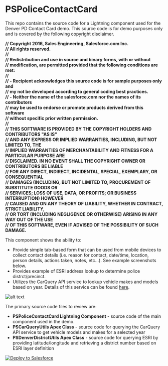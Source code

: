 # PSPoliceContactCard

This repo contains the source code for a Lightning component used for the Denver PD Contact Card demo. This source code is for demo purposes only and is covered by the following copyright disclaimer.

**// Copyright 2016, Sales Engineering, Salesforce.com Inc.
<br/>// All rights reserved.
<br/>//
<br/>// Redistribution and use in source and binary forms, with or without
<br/>// modification, are permitted provided that the following conditions are met:
<br/>//
<br/>// - Recipient acknowledges this source code is for sample purposes only and 
<br/>//   my not be developed according to general coding best practices. 
<br/>// - Neither the name of the salesforce.com nor the names of its contributors
<br/>//   may be used to endorse or promote products derived from this software
<br/>//   without specific prior written permission.
<br/>//
<br/>// THIS SOFTWARE IS PROVIDED BY THE COPYRIGHT HOLDERS AND CONTRIBUTORS "AS IS"
<br/>// AND ANY EXPRESS OR IMPLIED WARRANTIES, INCLUDING, BUT NOT LIMITED TO, THE
<br/>// IMPLIED WARRANTIES OF MERCHANTABILITY AND FITNESS FOR A PARTICULAR PURPOSE ARE
<br/>// DISCLAIMED. IN NO EVENT SHALL THE COPYRIGHT OWNER OR CONTRIBUTORS BE LIABLE
<br/>// FOR ANY DIRECT, INDIRECT, INCIDENTAL, SPECIAL, EXEMPLARY, OR CONSEQUENTIAL
<br/>// DAMAGES (INCLUDING, BUT NOT LIMITED TO, PROCUREMENT OF SUBSTITUTE GOODS OR
<br/>// SERVICES; LOSS OF USE, DATA, OR PROFITS; OR BUSINESS INTERRUPTION) HOWEVER
<br/>// CAUSED AND ON ANY THEORY OF LIABILITY, WHETHER IN CONTRACT, STRICT LIABILITY,
<br/>// OR TORT (INCLUDING NEGLIGENCE OR OTHERWISE) ARISING IN ANY WAY OUT OF THE USE
<br/>// OF THIS SOFTWARE, EVEN IF ADVISED OF THE POSSIBILITY OF SUCH DAMAGE.**

This component shows the ability to:
* Provide simple tab-based form that can be used from mobile devices to collect contact details (i.e. reason for contact, date/time, location, person details, actions taken, notes, etc...). See example screenshots below.
* Provides example of ESRI address lookup to determine police distrct/precinct.
* Utilizes the CarQuery API service to lookup vehicle makes and models based on year. Details of this service can be found [here](http://www.carqueryapi.com/).

![alt text](https://github.com/thedges/PSPoliceContactCard/blob/master/PSPoliceContactCard.png "Sample Image")

The primary source code files to review are:
* <b>PSPoliceContactCard Lightning Component</b> - source code of the main component used in the demo.
* <b>PSCarQueryUtils Apex Class</b> - source code for querying the CarQuery API service to get vehicle models and makes for a selected year
* <b>PSDenverDistrictUtils Apex Class</b> - source code for querying ESRI by providing latitude/longitude and retrieving a district number based on ESRI layer definition

<a href="https://githubsfdeploy.herokuapp.com">
  <img alt="Deploy to Salesforce"
       src="https://raw.githubusercontent.com/afawcett/githubsfdeploy/master/deploy.png">
</a>
